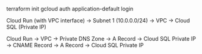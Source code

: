 terraform init
gcloud auth application-default login


Cloud Run (with VPC interface) → Subnet 1 (10.0.0.0/24) → VPC → Cloud SQL (Private IP)


Cloud Run → VPC → Private DNS Zone → A Record → Cloud SQL Private IP
                                 → CNAME Record → A Record → Cloud SQL Private IP
